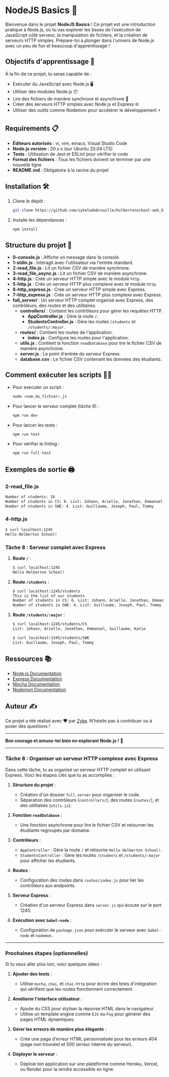 # NodeJS Basics 🚀

Bienvenue dans le projet **NodeJS Basics** ! Ce projet est une introduction pratique à Node.js, où tu vas explorer les bases de l'exécution de JavaScript côté serveur, la manipulation de fichiers, et la création de serveurs HTTP simples. Prépare-toi à plonger dans l'univers de Node.js avec un peu de fun et beaucoup d'apprentissage !

## Objectifs d'apprentissage 🎯

À la fin de ce projet, tu seras capable de :

- Exécuter du JavaScript avec Node.js 🖥️
- Utiliser des modules Node.js 📦
- Lire des fichiers de manière synchrone et asynchrone 📄
- Créer des serveurs HTTP simples avec Node.js et Express 🌐
- Utiliser des outils comme Nodemon pour accélérer le développement ⚡

## Requirements 📋

- **Éditeurs autorisés** : vi, vim, emacs, Visual Studio Code
- **Node.js version** : 20.x.x (sur Ubuntu 20.04 LTS)
- **Tests** : Utilisation de Jest et ESLint pour vérifier le code
- **Format des fichiers** : Tous les fichiers doivent se terminer par une nouvelle ligne
- **README.md** : Obligatoire à la racine du projet

## Installation 🛠️

1. Clone le dépôt :

   ```bash
   git clone https://github.com/zykeladebrouille/holbertonschool-web_back_end.git
   ```

2. Installe les dépendances :

   ```bash
   npm install
   ```

## Structure du projet 📂

- **0-console.js** : Affiche un message dans la console.
- **1-stdin.js** : Interagit avec l'utilisateur via l'entrée standard.
- **2-read_file.js** : Lit un fichier CSV de manière synchrone.
- **3-read_file_async.js** : Lit un fichier CSV de manière asynchrone.
- **4-http.js** : Crée un serveur HTTP simple avec le module `http`.
- **5-http.js** : Crée un serveur HTTP plus complexe avec le module `http`.
- **6-http_express.js** : Crée un serveur HTTP simple avec Express.
- **7-http_express.js** : Crée un serveur HTTP plus complexe avec Express.
- **full_server/** : Un serveur HTTP complet organisé avec Express, des contrôleurs, des routes et des utilitaires.
  - **controllers/** : Contient les contrôleurs pour gérer les requêtes HTTP.
    - **AppController.js** : Gère la route `/`.
    - **StudentsController.js** : Gère les routes `/students` et `/students/:major`.
  - **routes/** : Contient les routes de l'application.
    - **index.js** : Configure les routes pour l'application.
  - **utils.js** : Contient la fonction `readDatabase` pour lire le fichier CSV de manière asynchrone.
  - **server.js** : Le point d'entrée du serveur Express.
  - **database.csv** : Le fichier CSV contenant les données des étudiants.

## Comment exécuter les scripts 🏃‍♂️

- Pour exécuter un script :

  ```bash
  node <nom_du_fichier>.js
  ```

- Pour lancer le serveur complet (tâche 8) :

  ```bash
  npm run dev
  ```

- Pour lancer les tests :

  ```bash
  npm run test
  ```

- Pour vérifier le linting :

  ```bash
  npm run full-test
  ```

## Exemples de sortie 🖨️

### 2-read_file.js

```bash
Number of students: 10
Number of students in CS: 6. List: Johann, Arielle, Jonathan, Emmanuel, Guillaume, Katie
Number of students in SWE: 4. List: Guillaume, Joseph, Paul, Tommy
```

### 4-http.js

```bash
$ curl localhost:1245
Hello Holberton School!
```

### Tâche 8 : Serveur complet avec Express

1. **Route `/`** :

   ```bash
   $ curl localhost:1245
   Hello Holberton School!
   ```

2. **Route `/students`** :

   ```bash
   $ curl localhost:1245/students
   This is the list of our students
   Number of students in CS: 6. List: Johann, Arielle, Jonathan, Emmanuel, Guillaume, Katie
   Number of students in SWE: 4. List: Guillaume, Joseph, Paul, Tommy
   ```

3. **Route `/students/:major`** :

   ```bash
   $ curl localhost:1245/students/CS
   List: Johann, Arielle, Jonathan, Emmanuel, Guillaume, Katie
   ```

   ```bash
   $ curl localhost:1245/students/SWE
   List: Guillaume, Joseph, Paul, Tommy
   ```

## Ressources 📚

- [Node.js Documentation](https://nodejs.org/en/docs/)
- [Express Documentation](https://expressjs.com/)
- [Mocha Documentation](https://mochajs.org/)
- [Nodemon Documentation](https://nodemon.io/)

## Auteur ✍️

Ce projet a été réalisé avec ❤️ par [Zyke](https://github.com/Zykeladebrouille). N'hésite pas à contribuer ou à poser des questions !

---

**Bon courage et amuse-toi bien en explorant Node.js !** 🎉

---

### **Tâche 8 : Organiser un serveur HTTP complexe avec Express**

Dans cette tâche, tu as organisé un serveur HTTP complet en utilisant Express. Voici les étapes clés que tu as accomplies :

1. **Structure du projet** :
   - Création d'un dossier `full_server` pour organiser le code.
   - Séparation des contrôleurs (`controllers/`), des routes (`routes/`), et des utilitaires (`utils.js`).

2. **Fonction `readDatabase`** :
   - Une fonction asynchrone pour lire le fichier CSV et retourner les étudiants regroupés par domaine.

3. **Contrôleurs** :
   - `AppController` : Gère la route `/` et retourne `Hello Holberton School!`.
   - `StudentsController` : Gère les routes `/students` et `/students/:major` pour afficher les étudiants.

4. **Routes** :
   - Configuration des routes dans `routes/index.js` pour lier les contrôleurs aux endpoints.

5. **Serveur Express** :
   - Création d'un serveur Express dans `server.js` qui écoute sur le port 1245.

6. **Exécution avec `babel-node`** :
   - Configuration de `package.json` pour exécuter le serveur avec `babel-node` et `nodemon`.

---

### **Prochaines étapes (optionnelles)**

Si tu veux aller plus loin, voici quelques idées :

1. **Ajouter des tests** :
   - Utilise `mocha`, `chai`, et `chai-http` pour écrire des tests d'intégration qui vérifient que les routes fonctionnent correctement.

2. **Améliorer l'interface utilisateur** :
   - Ajoute du CSS pour styliser la réponse HTML dans le navigateur.
   - Utilise un template engine comme `EJS` ou `Pug` pour générer des pages HTML dynamiques.

3. **Gérer les erreurs de manière plus élégante** :
   - Crée une page d'erreur HTML personnalisée pour les erreurs 404 (page non trouvée) et 500 (erreur interne du serveur).

4. **Déployer le serveur** :
   - Déploie ton application sur une plateforme comme Heroku, Vercel, ou Render pour la rendre accessible en ligne.
